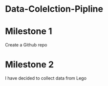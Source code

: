# Data-Colelction-Pipline

# Milestone 1
Create a Github repo

# Milestone 2
I have decided to collect data from Lego
